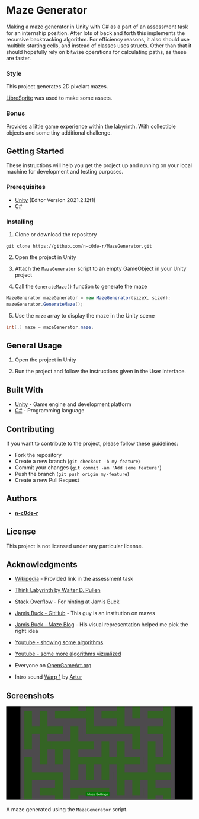# Maze Generator
Making a maze generator in Unity with C# as a part of an assessment task for an internship position.
After lots of back and forth this implements the recursive backtracking algorithm.
For efficiency reasons, it also should use multible starting cells, and instead of classes uses structs.
Other than that it should hopefully rely on bitwise operations for calculating paths, as these are faster.

### Style
This project generates 2D pixelart mazes.

[LibreSprite](https://github.com/LibreSprite/LibreSprite) was used to make some assets.

### Bonus
Provides a little game experience within the labyrinth.
With collectible objects and some tiny additional challenge.

## Getting Started

These instructions will help you get the project up and running on your local machine for development and testing purposes.

### Prerequisites

- [Unity](https://unity.com/) (Editor Version 2021.2.12f1)
- [C#](https://docs.microsoft.com/en-us/dotnet/csharp/)

### Installing

1. Clone or download the repository

```
git clone https://github.com/n-c0de-r/MazeGenerator.git
```

2. Open the project in Unity

3. Attach the `MazeGenerator` script to an empty GameObject in your Unity project

4. Call the `GenerateMaze()` function to generate the maze

```cs
MazeGenerator mazeGenerator = new MazeGenerator(sizeX, sizeY);
mazeGenerator.GenerateMaze();
```

5. Use the `maze` array to display the maze in the Unity scene

```cs
int[,] maze = mazeGenerator.maze;
```
## General Usage

1. Open the project in Unity

2. Run the project and follow the instructions given in the User Interface.

## Built With

- [Unity](https://unity.com/) - Game engine and development platform
- [C#](https://docs.microsoft.com/en-us/dotnet/csharp/) - Programming language

## Contributing

If you want to contribute to the project, please follow these guidelines:

- Fork the repository
- Create a new branch (`git checkout -b my-feature`)
- Commit your changes (`git commit -am 'Add some feature'`)
- Push the branch (`git push origin my-feature`)
- Create a new Pull Request

## Authors

- [**n-c0de-r**](https://github.com/n-c0de-r)

## License

This project is not licensed under any particular license.

## Acknowledgments

- [Wikipedia](https://en.wikipedia.org/wiki/Maze_generation_algorithm) - Provided link in the assessment task
- [Think Labyrinth by Walter D. Pullen](http://www.astrolog.org/labyrnth/algrithm.htm)
- [Stack Overflow](https://stackoverflow.com/questions/38502/whats-a-good-algorithm-to-generate-a-maze) - For hinting at Jamis Buck
- [Jamis Buck - GitHub](https://github.com/jamis) - This guy is an institution on mazes
- [Jamis Buck - Maze Blog](https://weblog.jamisbuck.org/2011/2/7/maze-generation-algorithm-recap) - His visual representation helped me pick the right idea
- [Youtube - showing some algorithms](https://www.youtube.com/watch?v=sVcB8vUFlmU)
- [Youtube - some more algorithms vizualized](https://www.youtube.com/watch?v=U3meEXvYFsc)

- Everyone on [OpenGameArt.org](https://opengameart.org/)
- Intro sound [Warp 1](https://opengameart.org/content/warp-sound-1) by [Artur](https://opengameart.org/users/arthur)

## Screenshots

![MazeGenerator_v0.1](/Screenshots/maze_show.gif)

A maze generated using the `MazeGenerator` script.